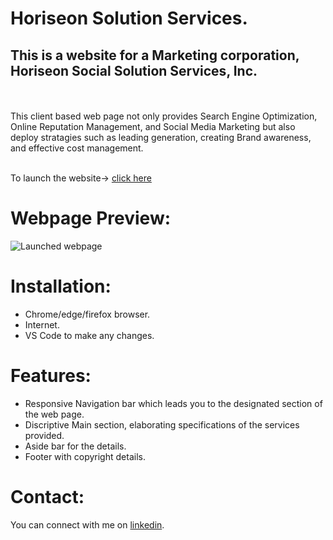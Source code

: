 # Horiseon Solution Services.

##  This is a website for a Marketing corporation, Horiseon Social Solution Services, Inc. 
<br>
<br>
This client based web page not only provides Search Engine Optimization, Online Reputation Management, and Social Media Marketing but also deploy stratagies such as leading generation, creating Brand awareness, and effective cost management.
<br>
<br>

To launch the website-> [click here](https://mandy2324.github.io/Horiseon-solution-services/)

# Webpage Preview:


![Launched webpage](/Horiseon-solution-services\assets\screenshot.png)
 
 # Installation:

 * Chrome/edge/firefox browser.
 * Internet.
* VS Code to make any changes.


# Features:

* Responsive Navigation bar which leads you to the designated section of the web page.
* Discriptive Main section, elaborating specifications of the services provided.
* Aside bar for the details.
* Footer with copyright details.


# Contact:
You can connect with me on [linkedin](https://www.linkedin.com/in/m23saini).
